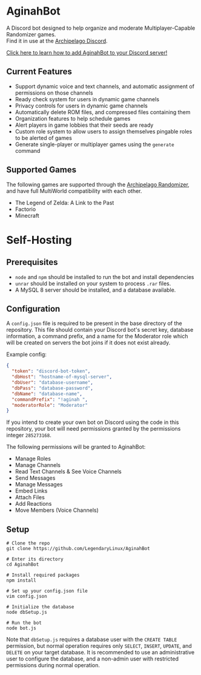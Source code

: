 # AginahBot
A Discord bot designed to help organize and moderate Multiplayer-Capable Randomizer games.  
Find it in use at the [Archipelago Discord](https://discord.gg/B5pjMYy).

[Click here to learn how to add AginahBot to your Discord server!](https://github.com/LegendaryLinux/AginahBot/wiki/Using-AginahBot-on-Your-Discord-Server)

## Current Features
- Support dynamic voice and text channels, and automatic assignment of permissions on those channels
- Ready check system for users in dynamic game channels
- Privacy controls for users in dynamic game channels
- Automatically delete ROM files, and compressed files containing them
- Organization features to help schedule games
- Alert players in game lobbies that their seeds are ready
- Custom role system to allow users to assign themselves pingable roles to be alerted of games
- Generate single-player or multiplayer games using the `generate` command

## Supported Games
The following games are supported through the
[Archipelago Randomizer](https://github.com/Berserker66/MultiWorld-Utilities),
and have full MultiWorld compatibility with each other.
- The Legend of Zelda: A Link to the Past
- Factorio
- Minecraft

# Self-Hosting

## Prerequisites
- `node` and `npm` should be installed to run the bot and install dependencies
- `unrar` should be installed on your system to process `.rar` files.
- A MySQL 8 server should be installed, and a database available.

## Configuration
A `config.json` file is required to be present in the base directory of the repository. This file should contain
your Discord bot's secret key, database information, a command prefix, and a name for the Moderator role which
will be created on servers the bot joins if it does not exist already. 

Example config:
```json
{
  "token": "discord-bot-token",
  "dbHost": "hostname-of-mysql-server",
  "dbUser": "database-username",
  "dbPass": "database-password",
  "dbName": "database-name",
  "commandPrefix": "!aginah ",
  "moderatorRole": "Moderator"
}
```

If you intend to create your own bot on Discord using the code in this repository, your bot will need
permissions granted by the permissions integer `285273168`.

The following permissions will be granted
to AginahBot:
- Manage Roles
- Manage Channels
- Read Text Channels & See Voice Channels
- Send Messages
- Manage Messages
- Embed Links
- Attach Files
- Add Reactions
- Move Members (Voice Channels)

## Setup
```shell script
# Clone the repo
git clone https://github.com/LegendaryLinux/AginahBot

# Enter its directory
cd AginahBot

# Install required packages
npm install

# Set up your config.json file
vim config.json

# Initialize the database
node dbSetup.js

# Run the bot
node bot.js
```

Note that `dbSetup.js` requires a database user with the `CREATE TABLE` permission, but normal operation requires
only `SELECT`, `INSERT`, `UPDATE`, and `DELETE` on your target database. It is recommended to use an administrative
user to configure the database, and a non-admin user with restricted permissions during normal operation.
